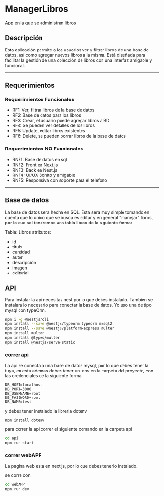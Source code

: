 # ManagerLibros
App en la que se administran libros

## Descripción 
Esta aplicación permite a los usuarios ver y filtrar libros de una base de datos, así como agregar nuevos libros a la misma. Está diseñada para facilitar la gestión de una colección de libros con una interfaz amigable y funcional. 

---
## Requerimientos

### Requerimientos Funcionales 
* RF1: Ver, filtrar libros de la base de datos
* RF2: Base de datos para los libros
* RF3: Crear, el usuario puede agregar libros a BD 
* RF4: Se pueden ver detalles de los libros
* RF5: Update, editar libros existentes
* RF6: Delete, se pueden borrar libros de la base de datos

### Requerimientos NO Funcionales 
* RNF1: Base de datos en sql
* RNF2: Front en Next.js
* RNF3: Back en Nest.js
* RNF4: UI/UX Bonito y amigable
* RNF5: Responsiva con soporte para el telefono


----
## Base de datos

La base de datos sera hecha en SQL.
Esta sera muy simple tomando en cuenta que lo unico que se busca es editar y en general "manejar" libros, por lo que sol tendremos una tabla libros de la siguiente forma:

Tabla: Libros
atributos:
* id
* titulo
* cantidad
* autor
* descripción
* imagen
* editorial


## API

Para instalar la api necesitas nest por lo que debes instalarlo.
Tambien se instalara lo necesario para conectar la base de datos.
Yo uso una de tipo mysql con typeOrm. 
```bash
npm i -g @nestjs/cli
npm install --save @nestjs/typeorm typeorm mysql2
npm install --save @nestjs/platform-express multer
npm install multer
npm install @types/multer
npm install @nestjs/serve-static
```

### correr api

La api se conecta a una base de datos mysql, por lo que debes tener la tuya, en esta ademas debes tener un .env en la carpeta del proyecto, con las credenciales de la siguiente forma:

```
DB_HOST=localhost
DB_PORT=3000
DB_USERNAME=root
DB_PASSWORD=root
DB_NAME=test
```

y debes tener instalado la libreria dotenv

```
npm install dotenv
```

para correr la api correr el siguiente comando en la carpeta api

``` bash
cd api 
npm run start
```


### correr webAPP

La pagina web esta en next.js, por lo que  debes tenerlo instalado.

se corre con


``` bash
cd webAPP 
npm run dev
```